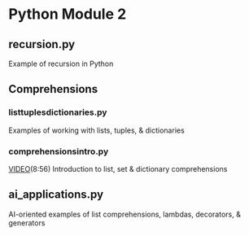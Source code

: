 # Python Module 2

## recursion.py

Example of recursion in Python

## Comprehensions

### listtuplesdictionaries.py

Examples of working with lists, tuples, & dictionaries

### comprehensionsintro.py

[VIDEO](https://youtu.be/p-U-iPKaVFo)(8:56) Introduction to list, set & dictionary comprehensions

## ai_applications.py

AI-oriented examples of list comprehensions, lambdas, decorators, & generators
